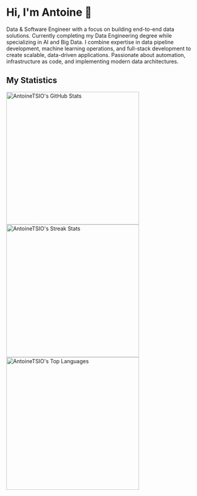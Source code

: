 # Hi, I'm Antoine 👋

Data & Software Engineer with a focus on building end-to-end data solutions. Currently completing my Data Engineering degree while specializing in AI and Big Data. I combine expertise in data pipeline development, machine learning operations, and full-stack development to create scalable, data-driven applications. Passionate about automation, infrastructure as code, and implementing modern data architectures.

## My Statistics

<img src="https://my-own-github-stats.vercel.app/api?username=AntoineTSIO&theme=transparent&show_icons=true&hide_border=false&count_private=true" alt="AntoineTSIO's GitHub Stats" width="350" />
<img src="https://github-readme-streak-stats-mu-cyan.vercel.app?user=AntoineTSIO&theme=transparent" alt="AntoineTSIO's Streak Stats" width="350" />
<img src="https://my-own-github-stats.vercel.app/api/top-langs/?username=antoinetsio&size_weight=0.5&count_weight=0.5&langs_count=6&layout=donut&theme=transparent&show_icons=true&hide_border=false&custom_title=Top%20Languages&card_width=350&card_height=334" alt="AntoineTSIO's Top Languages" width="350" />
